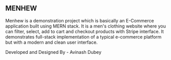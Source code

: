 ## MENHEW

Menhew is a demonstration project which is basically an E-Commerce application built using MERN stack. It is a men's clothing website where you can filter, select, add to cart and checkout products with Stripe interface. It demonstrates full-stack implementation of a typical e-commerce platform but with a modern and clean user interface.

Developed and Designed By - Avinash Dubey